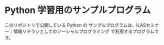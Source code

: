 # Python 学習用のサンプルプログラム

このリポジトリで公開している Python の サンプルプログラムは、ILASセミナー：情報リテラシとしてのソーシャルプログラミング で利用するプログラムです。
